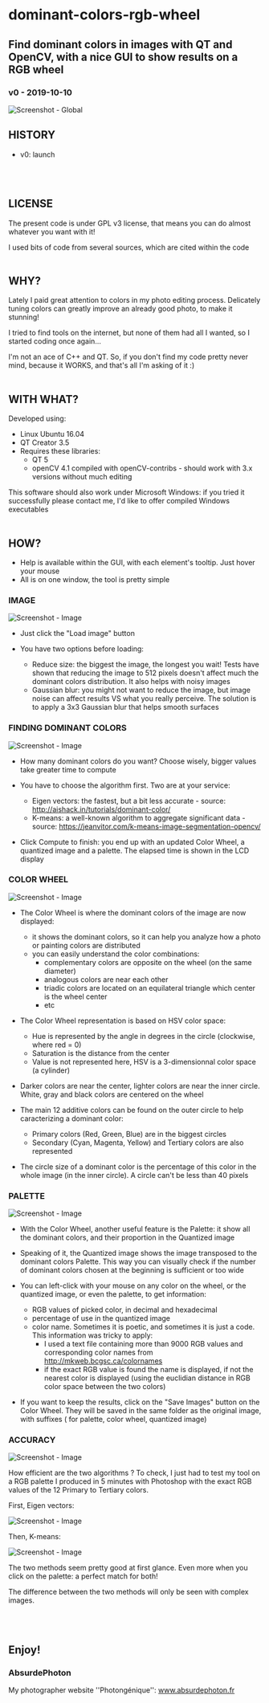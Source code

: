 # dominant-colors-rgb-wheel
## Find dominant colors in images with QT and OpenCV, with a nice GUI to show results on a RGB wheel
### v0 - 2019-10-10

![Screenshot - Global](screenshots/screenshot-gui.jpg?raw=true)
<br/>

## HISTORY

* v0: launch
<br/>
<br/>

## LICENSE

The present code is under GPL v3 license, that means you can do almost whatever you want with it!

I used bits of code from several sources, which are cited within the code
<br/>
<br/>

## WHY?

Lately I paid great attention to colors in my photo editing process. Delicately tuning colors can greatly improve an already good photo, to make it stunning!

I tried to find tools on the internet, but none of them had all I wanted, so I started coding once again...

I'm not an ace of C++ and QT. So, if you don't find my code pretty never mind, because it WORKS, and that's all I'm asking of it :)
<br/>
<br/>

## WITH WHAT?

Developed using:
* Linux Ubuntu	16.04
* QT Creator 3.5
* Requires these libraries:
  * QT 5
  * openCV 4.1 compiled with openCV-contribs - should work with 3.x versions without much editing

This software should also work under Microsoft Windows: if you tried it successfully please contact me, I'd like to offer compiled Windows executables
<br/>
<br/>

## HOW?

* Help is available within the GUI, with each element's tooltip. Just hover your mouse
* All is on one window, the tool is pretty simple

### IMAGE

![Screenshot - Image](screenshots/screenshot-image.jpg?raw=true)

* Just click the "Load image" button

* You have two options before loading:
	* Reduce size: the biggest the image, the longest you wait! Tests have shown that reducing the image to 512 pixels doesn't affect much the dominant colors distribution. It also helps with noisy images
	* Gaussian blur: you might not want to reduce the image, but image noise can affect results VS what you really perceive. The solution is to apply a 3x3 Gaussian blur that helps smooth surfaces

### FINDING DOMINANT COLORS

![Screenshot - Image](screenshots/screenshot-compute.jpg?raw=true)

* How many dominant colors do you want? Choose wisely, bigger values take greater time to compute

* You have to choose the algorithm first. Two are at your service:
	* Eigen vectors: the fastest, but a bit less accurate - source: http://aishack.in/tutorials/dominant-color/
	* K-means: a well-known algorithm to aggregate significant data  - source: https://jeanvitor.com/k-means-image-segmentation-opencv/

* Click Compute to finish: you end up with an updated Color Wheel, a quantized image and a palette. The elapsed time is shown in the LCD display

### COLOR WHEEL

![Screenshot - Image](screenshots/screenshot-color-wheel.jpg?raw=true)

* The Color Wheel is where the dominant colors of the image are now displayed:
	* it shows the dominant colors, so it can help you analyze how a photo or painting colors are distributed
	* you can easily understand the color combinations:
		* complementary colors are opposite on the wheel (on the same diameter)
		* analogous colors are near each other
		* triadic colors are located on an equilateral triangle which center is the wheel center
		* etc

* The Color Wheel representation is based on HSV color space:
	* Hue is represented by the angle in degrees in the circle (clockwise, where red = 0)
	* Saturation is the distance from the center
	* Value is not represented here, HSV is a 3-dimensionnal color space (a cylinder)

* Darker colors are near the center, lighter colors are near the inner circle. White, gray and black colors are centered on the wheel

* The main 12 additive colors can be found on the outer circle to help caracterizing a dominant color:
	* Primary colors (Red, Green, Blue) are in the biggest circles
	* Secondary (Cyan, Magenta, Yellow) and Tertiary colors are also represented

* The circle size of a dominant color is the percentage of this color in the whole image (in the inner circle). A circle can't be less than 40 pixels

### PALETTE

![Screenshot - Image](screenshots/screenshot-palette.jpg?raw=true)

* With the Color Wheel, another useful feature is the Palette: it show all the dominant colors, and their proportion in the Quantized image

* Speaking of it, the Quantized image shows the image transposed to the dominant colors Palette. This way you can visually check if the number of dominant colors chosen at the beginning is sufficient or too wide

* You can left-click with your mouse on any color on the wheel, or the quantized image, or even the palette, to get information:
	* RGB values of picked color, in decimal and hexadecimal
	* percentage of use in the quantized image
	* color name. Sometimes it is poetic, and sometimes it is just a code. This information was tricky to apply:
		* I used a text file containing more than 9000 RGB values and corresponding color names from http://mkweb.bcgsc.ca/colornames
		* if the exact RGB value is found the name is displayed, if not the nearest color is displayed (using the euclidian distance in RGB color space between the two colors)

* If you want to keep the results, click on the "Save Images" button on the Color Wheel. They will be saved in the same folder as the original image, with suffixes ( for palette, color wheel, quantized image)


### ACCURACY

![Screenshot - Image](screenshots/palette.png?raw=true)

How efficient are the two algorithms ? To check, I just had to test my tool on a RGB palette I produced in 5 minutes with Photoshop with the exact RGB values of the 12 Primary to Tertiary colors.

First, Eigen vectors:

![Screenshot - Image](screenshots/screenshot-accuracy-eigen.jpg?raw=true)

Then, K-means:

![Screenshot - Image](screenshots/screenshot-accuracy-k-means.jpg?raw=true)

The two methods seem pretty good at first glance. Even more when you click on the palette: a perfect match for both!

The difference between the two methods will only be seen with complex images.

<br/>
<br/>

## Enjoy!

### AbsurdePhoton
My photographer website ''Photongénique'': www.absurdephoton.fr
